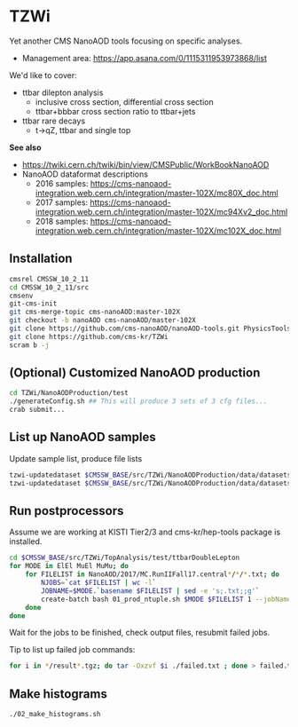 # TZWi
Yet another CMS NanoAOD tools focusing on specific analyses.
  * Management area: https://app.asana.com/0/1115311953973868/list

We'd like to cover:

  * ttbar dilepton analysis
    * inclusive cross section, differential cross section
    * ttbar+bbbar cross section ratio to ttbar+jets
  * ttbar rare decays
    * t->qZ, ttbar and single top

**See also**
- https://twiki.cern.ch/twiki/bin/view/CMSPublic/WorkBookNanoAOD
- NanoAOD dataformat descriptions
  - 2016 samples: https://cms-nanoaod-integration.web.cern.ch/integration/master-102X/mc80X_doc.html
  - 2017 samples: https://cms-nanoaod-integration.web.cern.ch/integration/master-102X/mc94Xv2_doc.html
  - 2018 samples: https://cms-nanoaod-integration.web.cern.ch/integration/master-102X/mc102X_doc.html

## Installation
```bash
cmsrel CMSSW_10_2_11
cd CMSSW_10_2_11/src
cmsenv
git-cms-init
git cms-merge-topic cms-nanoAOD:master-102X
git checkout -b nanoAOD cms-nanoAOD/master-102X
git clone https://github.com/cms-nanoAOD/nanoAOD-tools.git PhysicsTools/NanoAODTools
git clone https://github.com/cms-kr/TZWi
scram b -j
```

## (Optional) Customized NanoAOD production
```bash
cd TZWi/NanoAODProduction/test
./generateConfig.sh ## This will produce 3 sets of 3 cfg files...
crab submit...
```

## List up NanoAOD samples
Update sample list, produce file lists
```bash
tzwi-updatedataset $CMSSW_BASE/src/TZWi/NanoAODProduction/data/datasets/NanoAOD/2016/*.yaml
tzwi-updatedataset $CMSSW_BASE/src/TZWi/NanoAODProduction/data/datasets/NanoAOD/2017/*.yaml
```

## Run postprocessors

Assume we are working at KISTI Tier2/3 and cms-kr/hep-tools package is installed.
```bash
cd $CMSSW_BASE/src/TZWi/TopAnalysis/test/ttbarDoubleLepton
for MODE in ElEl MuEl MuMu; do
    for FILELIST in NanoAOD/2017/MC.RunIIFall17.central*/*/*.txt; do
        NJOBS=`cat $FILELIST | wc -l`
        JOBNAME=$MODE.`basename $FILELIST | sed -e 's;.txt;;g'`
        create-batch bash 01_prod_ntuple.sh $MODE $FILELIST 1 --jobName $JOBNAME -T --nJobs $NJOBS
    done
done
```

Wait for the jobs to be finished, check output files, resubmit failed jobs.

Tip to list up failed job commands:
```bash
for i in */result*.tgz; do tar -Oxzvf $i ./failed.txt ; done > failed.txt
```

## Make histograms
```bash
./02_make_histograms.sh
```

